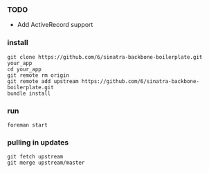 ### TODO

* Add ActiveRecord support

### install

    git clone https://github.com/6/sinatra-backbone-boilerplate.git your_app
    cd your_app
    git remote rm origin
    git remote add upstream https://github.com/6/sinatra-backbone-boilerplate.git
    bundle install

### run

    foreman start

### pulling in updates

    git fetch upstream
    git merge upstream/master
